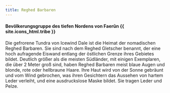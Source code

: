 ```yaml
---
title: Reghed Barbaren
---
```


#### Bevölkerungsgruppe des tiefen Nordens von Faerûn {{ site.icons_html.tribe }}

Die gefrorene Tundra von Icewind Dale ist die Heimat der nomadischen Reghed Barbaren. Sie sind nach dem Reghed Gletscher benannt, der eine hoch aufragende Eiswand entlang der östlichen Grenze ihres Gebietes bildet. Deutlich größer als die meisten Südländer, mit einigen Exemplaren, die über 2 Meter groß sind, haben Reghed Barbaren meist blaue Augen und blonde, rote oder hellbraune Haare. Ihre Haut wird von der Sonne gebräunt und vom Wind gebrochen, was ihren Gesichtern das Aussehen von hartem Leder verleiht, und eine ausdruckslose Maske bildet. Sie tragen Leder und Pelze.
